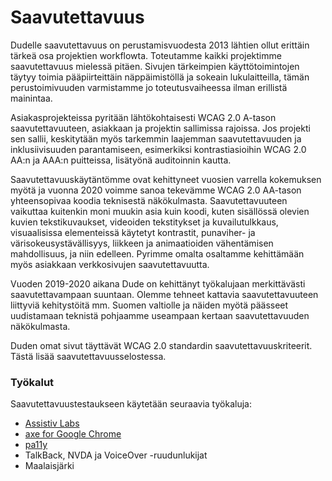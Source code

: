 # Saavutettavuus



Dudelle saavutettavuus on perustamisvuodesta 2013 lähtien ollut erittäin tärkeä osa projektien workflowta. Toteutamme kaikki projektimme saavutettavuus mielessä pitäen. Sivujen tärkeimpien käyttötoimintojen täytyy toimia pääpiirteittäin näppäimistöllä ja sokeain lukulaitteilla, tämän perustoimivuuden varmistamme jo toteutusvaiheessa ilman erillistä mainintaa.

Asiakasprojekteissa pyritään lähtökohtaisesti WCAG 2.0 A-tason saavutettavuuteen, asiakkaan ja projektin sallimissa rajoissa. Jos projekti sen sallii, keskitytään myös tarkemmin laajemman saavutettavuuden ja inklusiivisuuden parantamiseen, esimerkiksi kontrastiasioihin WCAG 2.0 AA:n ja AAA:n puitteissa, lisätyönä auditoinnin kautta.

Saavutettavuuskäytäntömme ovat kehittyneet vuosien varrella kokemuksen myötä ja vuonna 2020 voimme sanoa tekevämme WCAG 2.0 AA-tason yhteensopivaa koodia teknisestä näkökulmasta. Saavutettavuuteen vaikuttaa kuitenkin moni muukin asia kuin koodi, kuten sisällössä olevien kuvien tekstikuvaukset, videoiden tekstitykset ja kuvailutulkkaus, visuaalisissa elementeissä käytetyt kontrastit, punaviher- ja värisokeusystävällisyys, liikkeen ja animaatioiden vähentämisen mahdollisuus, ja niin edelleen. Pyrimme omalta osaltamme kehittämään myös asiakkaan verkkosivujen saavutettavuutta.

Vuoden 2019-2020 aikana Dude on kehittänyt työkalujaan merkittävästi saavutettavampaan suuntaan. Olemme tehneet kattavia saavutettavuuteen liittyviä kehitystöitä mm. Suomen valtiolle ja näiden myötä päässeet uudistamaan teknistä pohjaamme useampaan kertaan saavutettavuuden näkökulmasta.

Duden omat sivut täyttävät WCAG 2.0 standardin saavutettavuuskriteerit. Tästä lisää saavutettavuusselostessa.

### Työkalut

Saavutettavuustestaukseen käytetään seuraavia työkaluja:

* [Assistiv Labs](https://assistivlabs.com/)
* [axe for Google Chrome](https://chrome.google.com/webstore/detail/axe/lhdoppojpmngadmnindnejefpokejbdd)
* [pa11y](https://github.com/pa11y/pa11y)
* TalkBack, NVDA ja VoiceOver -ruudunlukijat
* Maalaisjärki
